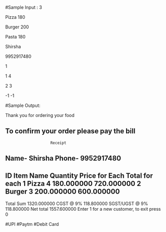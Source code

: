#Sample Input :
3

Pizza 180

Burger 200 

Pasta 180

Shirsha

9952917480

1

1 4

2 3

-1 -1

#Sample Output:

Thank you for ordering your food

To confirm your order please pay the bill
-----------------------------------------------------------------------


                        Receipt
Name- Shirsha                                           Phone- 9952917480
-----------------------------------------------------------------------
ID       Item Name      Quantity    Price for Each  Total for each
1       Pizza           4               180.000000      720.000000
2       Burger          3               200.000000      600.000000
-----------------------------------------------------------------------

Total Sum                                               1320.000000
CGST @ 9%                                               118.800000
SGST/UGST @ 9%                                          118.800000
Net total                                               1557.600000
Enter 1 for a new customer, to exit press 0

#UPI
#Paytm
#Debit Card
